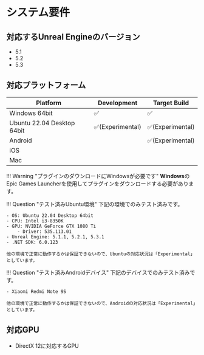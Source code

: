 # システム要件

## 対応するUnreal Engineのバージョン

- 5.1
- 5.2
- 5.3

## 対応プラットフォーム

| Platform                   | Development      | Target Build |
| -------------------------- | ---------------- | ------------ |
| Windows 64bit              | ✅               | ✅          |
| Ubuntu 22.04 Desktop 64bit | ✅(Experimental) | ✅(Experimental) | 
| Android                    |                  | ✅(Experimental) |
| iOS                        |                  |              |
| Mac                        |                  |              |

!!! Warning "プラグインのダウンロードにWindowsが必要です"
    **Windows**のEpic Games Launcherを使用してプラグインをダウンロードする必要があります。

!!! Question "テスト済みUbuntu環境"
    下記の環境でのみテスト済みです。

    - OS: Ubuntu 22.04 Desktop 64bit
    - CPU: Intel i3-8350K
    - GPU: NVIDIA GeForce GTX 1080 Ti
        - Driver: 535.113.01
    - Unreal Engine: 5.1.1, 5.2.1, 5.3.1
    - .NET SDK: 6.0.123

    他の環境で正常に動作するかは保証できないので、Ubuntuの対応状況は「Experimental」としています。

!!! Question "テスト済みAndroidデバイス"
    下記のデバイスでのみテスト済みです。
 
    - Xiaomi Redmi Note 9S

    他の環境で正常に動作するかは保証できないので、Androidの対応状況は「Experimental」としています。

## 対応GPU

- DirectX 12に対応するGPU

<!-- NiagaraでGPUのみで使用できる機能を用いているため、本プラグインの使用にはGPUが必須です。  
なお、下記GPUについては開発チームにて動作することが確認されています。

- NVIDIA RTX 2060
- NVIDIA RTX 3070 -->
